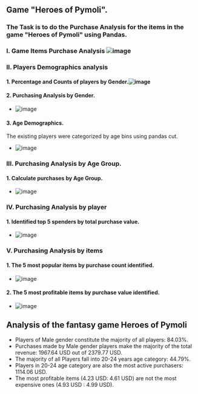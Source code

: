 ## Game "Heroes of Pymoli".
### The Task is to do the Purchase Analysis for the items in the game "Heroes of Pymoli" using Pandas.

### I. Game Items Purchase Analysis ![image](https://github.com/user-attachments/assets/9fb9298e-586f-4e16-9261-6c483f5472f1)

### II. Players Demographics analysis
#### 1. Percentage and Counts of players by Gender.![image](https://github.com/user-attachments/assets/b5095886-4ee3-4be3-8958-e58eefee4683)
#### 2. Purchasing Analysis by Gender.
   * ![image](https://github.com/user-attachments/assets/5789f56a-c45f-4ac3-96c6-bdf983b419cd)
#### 3. Age Demographics.
   The existing players were categorized by age bins using pandas cut.
   * ![image](https://github.com/user-attachments/assets/854fa990-3e3e-4093-a0fd-9e0eb4605e9c)

### III. Purchasing Analysis by Age Group.
#### 1. Calculate purchases by Age Group.
   * ![image](https://github.com/user-attachments/assets/1632d1eb-11cc-4237-8ba9-fd4fb4de9f9d)

### IV. Purchasing Analysis by player
#### 1. Identified top 5 spenders by total purchase value.
   * ![image](https://github.com/user-attachments/assets/21b0ea15-9162-4ff7-96e1-7df604110ddf)

### V. Purchasing Analysis by items
#### 1. The 5 most popular items by purchase count identified.
   * ![image](https://github.com/user-attachments/assets/7d4ff596-7b1b-4d2a-b764-88c4dfa63bf4)
#### 2. The 5 most profitable items by purchase value identified.
   * ![image](https://github.com/user-attachments/assets/fb2ee99b-5dce-4f41-95fb-4c335cb86b93)

## Analysis of the fantasy game Heroes of Pymoli
- Players of Male gender constitute the majority of all players: 84.03%.
- Purchases made by Male gender players make the majority of the total revenue: 1967.64 USD out of 2379.77 USD.
- The majority of all Players fall into 20-24 years age category: 44.79%.
- Players in 20-24 age category are also the most active purchasers: 1114.06 USD.
- The most profitable items (4.23 USD: 4.61 USD) are not the most expensive ones (4.93 USD : 4.99 USD).
   
